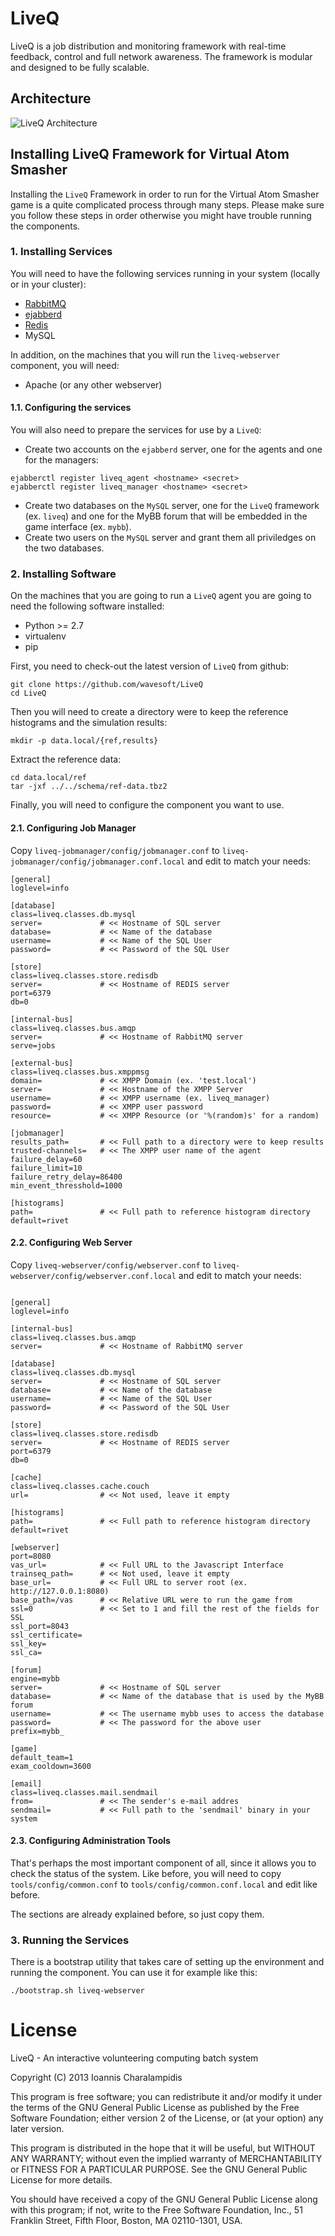 
# LiveQ

LiveQ is a job distribution and monitoring framework with real-time feedback, control and full network awareness. The framework is modular and designed to be fully scalable.

## Architecture

![LiveQ Architecture](/doc/img/architecture.png?raw=true "LiveQ Architecture")

## Installing LiveQ Framework for Virtual Atom Smasher

Installing the `LiveQ` Framework in order to run for the Virtual Atom Smasher game is a quite complicated process through many steps. Please make sure you follow these steps in order otherwise you might have trouble running the components.

### 1. Installing Services

You will need to have the following services running in your system (locally or in your cluster):

- [RabbitMQ](https://www.rabbitmq.com/download.html)
- [ejabberd](http://docs.ejabberd.im/admin/guide/installation/)
- [Redis](http://redis.io/download)
- MySQL

In addition, on the machines that you will run the `liveq-webserver` component, you will need:

- Apache (or any other webserver)

#### 1.1. Configuring the services

You will also need to prepare the services for use by a `LiveQ`:

- Create two accounts on the `ejabberd` server, one for the agents and one for the managers:

```
ejabberctl register liveq_agent <hostname> <secret>
ejabberctl register liveq_manager <hostname> <secret>
```

- Create two databases on the `MySQL` server, one for the `LiveQ` framework (ex. `liveq`) and one for the MyBB forum that will be embedded in the game interface (ex. `mybb`).
- Create two users on the `MySQL` server and grant them all priviledges on the two databases. 

### 2. Installing Software

On the machines that you are going to run a `LiveQ` agent you are going to need the following software installed:

- Python >= 2.7
- virtualenv 
- pip

First, you need to check-out the latest version of `LiveQ` from github:

```
git clone https://github.com/wavesoft/LiveQ
cd LiveQ
```

Then you will need to create a directory were to keep the reference histograms and the simulation results:

```
mkdir -p data.local/{ref,results}
```

Extract the reference data:

```
cd data.local/ref
tar -jxf ../../schema/ref-data.tbz2
```

Finally, you will need to configure the component you want to use.

#### 2.1. Configuring Job Manager

Copy `liveq-jobmanager/config/jobmanager.conf` to `liveq-jobmanager/config/jobmanager.conf.local` and edit to match your needs:

```
[general]
loglevel=info

[database]
class=liveq.classes.db.mysql
server=				# << Hostname of SQL server
database=			# << Name of the database
username=			# << Name of the SQL User
password=			# << Password of the SQL User

[store]
class=liveq.classes.store.redisdb
server=				# << Hostname of REDIS server
port=6379
db=0

[internal-bus]
class=liveq.classes.bus.amqp
server=				# << Hostname of RabbitMQ server
serve=jobs

[external-bus]
class=liveq.classes.bus.xmppmsg
domain=				# << XMPP Domain (ex. 'test.local')
server=				# << Hostname of the XMPP Server
username=			# << XMPP username (ex. liveq_manager)
password=			# << XMPP user password
resource=			# << XMPP Resource (or '%(random)s' for a random)

[jobmanager]
results_path=		# << Full path to a directory were to keep results
trusted-channels=	# << The XMPP user name of the agent
failure_delay=60
failure_limit=10
failure_retry_delay=86400
min_event_thresshold=1000

[histograms]
path=				# << Full path to reference histogram directory 
default=rivet
```

#### 2.2. Configuring Web Server

Copy `liveq-webserver/config/webserver.conf` to `liveq-webserver/config/webserver.conf.local` and edit to match your needs:

```

[general]
loglevel=info

[internal-bus]
class=liveq.classes.bus.amqp
server=				# << Hostname of RabbitMQ server

[database]
class=liveq.classes.db.mysql
server=				# << Hostname of SQL server
database=			# << Name of the database
username=			# << Name of the SQL User
password=			# << Password of the SQL User

[store]
class=liveq.classes.store.redisdb
server=				# << Hostname of REDIS server
port=6379
db=0

[cache]
class=liveq.classes.cache.couch
url=				# << Not used, leave it empty

[histograms]
path=				# << Full path to reference histogram directory 
default=rivet

[webserver]
port=8080
vas_url=			# << Full URL to the Javascript Interface
trainseq_path=		# << Not used, leave it empty
base_url=			# << Full URL to server root (ex. http://127.0.0.1:8080)
base_path=/vas 		# << Relative URL were to run the game from
ssl=0				# << Set to 1 and fill the rest of the fields for SSL
ssl_port=8043
ssl_certificate=
ssl_key=
ssl_ca=

[forum]
engine=mybb
server=				# << Hostname of SQL server
database=			# << Name of the database that is used by the MyBB forum
username=			# << The username mybb uses to access the database
password=			# << The password for the above user
prefix=mybb_

[game]
default_team=1
exam_cooldown=3600

[email]
class=liveq.classes.mail.sendmail
from=				# << The sender's e-mail addres
sendmail=			# << Full path to the 'sendmail' binary in your system
```

#### 2.3. Configuring Administration Tools

That's perhaps the most important component of all, since it allows you to check the status of the system. Like before, you will need to copy `tools/config/common.conf` to `tools/config/common.conf.local` and edit like before.

The sections are already explained before, so just copy them.

### 3. Running the Services

There is a bootstrap utility that takes care of setting up the environment and running the component. You can use it for example like this:

```
./bootstrap.sh liveq-webserver
```

# License

LiveQ - An interactive volunteering computing batch system

Copyright (C) 2013 Ioannis Charalampidis

This program is free software; you can redistribute it and/or
modify it under the terms of the GNU General Public License
as published by the Free Software Foundation; either version 2
of the License, or (at your option) any later version.

This program is distributed in the hope that it will be useful,
but WITHOUT ANY WARRANTY; without even the implied warranty of
MERCHANTABILITY or FITNESS FOR A PARTICULAR PURPOSE.  See the
GNU General Public License for more details.

You should have received a copy of the GNU General Public License
along with this program; if not, write to the Free Software
Foundation, Inc., 51 Franklin Street, Fifth Floor, Boston, MA  02110-1301, USA.
